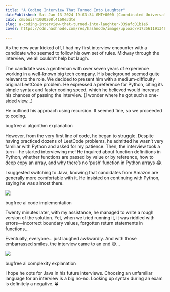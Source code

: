 ```yaml
---
title: "A Coding Interview That Turned Into Laughter"
datePublished: Sat Jan 13 2024 19:03:34 GMT+0000 (Coordinated Universal Time)
cuid: cm5buis41000208l4160e3dte
slug: a-coding-interview-that-turned-into-laughter-039afc01b1e6
cover: https://cdn.hashnode.com/res/hashnode/image/upload/v1735611913465/26f9d7b4-0b6b-4e0f-809d-59589273b4f6.png

---
```


As the new year kicked off, I had my first interview encounter with a candidate who seemed to follow his own set of rules. Midway through the interview, we all couldn’t help but laugh.

The candidate was a gentleman with over seven years of experience working in a well-known big tech company. His background seemed quite relevant to the role. We decided to present him with a medium-difficulty original LeetCode problem. He expressed a preference for Python, citing its simple syntax and faster coding speed, which he believed would increase his chances of passing the interview. (I wonder where he got such a one-sided view…)

He outlined his approach using recursion. It seemed fine, so we proceeded to coding.

bugfree ai algorithm explanation

However, from the very first line of code, he began to struggle. Despite having practiced dozens of LeetCode problems, he admitted he wasn’t very familiar with Python and asked for my patience. Then, the interview took a turn — he started interviewing me! He inquired about function definitions in Python, whether functions are passed by value or by reference, how to deep copy an array, and why there’s no ‘push’ function in Python arrays 😂.

I suggested switching to Java, knowing that candidates from Amazon are generally more comfortable with it. He insisted on continuing with Python, saying he was almost there.

![](https://cdn.hashnode.com/res/hashnode/image/upload/v1735611910266/dd3366f3-f323-40eb-bcaf-cde0697f7e67.png)

bugfree ai code implementation

Twenty minutes later, with my assistance, he managed to write a rough version of the solution. Yet, when we tried running it, it was riddled with errors — incorrect boundary values, forgotten return statements in functions…

Eventually, everyone… just laughed awkwardly. And with those embarrassed smiles, the interview came to an end 😅…

![](https://cdn.hashnode.com/res/hashnode/image/upload/v1735611911873/6d54e073-dfff-4ba0-b9f9-f15a6fda704b.png)

bugfree ai complexity explanation

I hope he opts for Java in his future interviews. Choosing an unfamiliar language for an interview is a big no-no. Looking up syntax during an exam is definitely a negative. 🍀